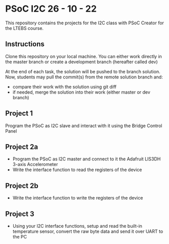 # PSoC I2C 26 - 10 - 22

This repository contains the projects for the I2C class with PSoC Creator for the LTEBS course.

## Instructions
Clone this repository on your local machine. You can either work directly in the master branch or create a development branch (hereafter called dev)

At the end of each task, the solution will be pushed to the branch solution.
Now, students may pull the commit(s) from the remote solution branch and:
- compare their work with the solution using git diff
- if needed, merge the solution into their work (either master or dev branch)

## Project 1
Program the PSoC as I2C slave and interact with it using the Bridge Control Panel

## Project 2a
- Program the PSoC as I2C master and connect to it the Adafruit LIS3DH 3-axis Accelerometer
- Write the interface function to read the registers of the device

## Project 2b 
- Write the interface function to write the registers of the device

## Project 3
- Using your I2C interface functions, setup and read the built-in temperature sensor, convert the raw byte data and send it over UART to the PC
